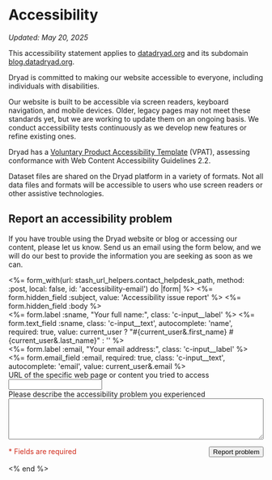 # Accessibility

*Updated: May 20, 2025*

This accessibility statement applies to [datadryad.org](https://datadryad.org/) and its subdomain [blog.datadryad.org](https://blog.datadryad.org/).

Dryad is committed to making our website accessible to everyone, including individuals with disabilities.

Our website is built to be accessible via screen readers, keyboard navigation, and mobile devices. Older, legacy pages may not meet these standards yet, but we are working to update them on an ongoing basis. We conduct accessibility tests continuously as we develop new features or refine existing ones.

Dryad has a [Voluntary Product Accessibility Template](/docs/DryadVPAT.pdf) (VPAT), assessing conformance with Web Content Accessibility Guidelines 2.2.  

Dataset files are shared on the Dryad platform in a variety of formats. Not all data files and formats will be accessible to users who use screen readers or other assistive technologies.

## Report an accessibility problem

If you have trouble using the Dryad website or blog or accessing our content, please let us know.  Send us an email using the form below, and we will do our best to provide the information you are seeking as soon as we can.

<div id="contact_form" aria-live="polite">
<%= form_with(url: stash_url_helpers.contact_helpdesk_path, method: :post, local: false, id: 'accessibility-email') do |form| %>
  <%= form.hidden_field :subject, value: 'Accessibility issue report' %>
  <%= form.hidden_field :body %>
  <div class="c-input__inline">
    <div class="c-input">
      <%= form.label :sname, "Your full name:", class: 'c-input__label' %>
      <%= form.text_field :sname, class: 'c-input__text', autocomplete: 'name', required: true, value: current_user ? "#{current_user&.first_name} #{current_user&.last_name}" : '' %>
    </div>
    <div class="c-input">
      <%= form.label :email, "Your email address:", class: 'c-input__label' %>
      <%= form.email_field :email, required: true, class: 'c-input__text', autocomplete: 'email', value: current_user&.email %>
    </div>
  </div>
  <div class="c-input">
    <label for="url" class="c-input__label--required">URL of the specific web page or content you tried to access</label>
    <input class="c-input__text" required="required" type="text" name="url" id="url"/>
  </div>
  <div class="c-input">
    <label for="report" class="c-input__label--required">Please describe the accessibility problem you experienced</label>
    <textarea class="c-input__textarea" style="width:100%" rows="5" required="required" name="report" id="report"></textarea>
  </div>
  <p style="display: flex; align-items: baseline; justify-content: space-between; flex-wrap: wrap; gap: 2ch">
    <span style="color: rgb(209, 44, 29);">* Fields are required</span>
    <button type="submit" class="o-button__plain-text1">Report problem</button>
  </p>
<% end %>
</div>
